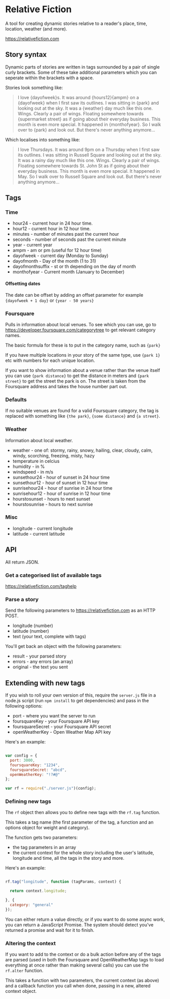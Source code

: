 Relative Fiction
================

A tool for creating dynamic stories relative to a reader's place, time, location, weather (and more).

https://relativefiction.com

## Story syntax

Dynamic parts of stories are written in tags surrounded by a pair of single curly brackets. Some of these take additional parameters which you can seperate within the brackets with a space.

Stories look something like:


>I love {dayofweek}s. It was around {hours12}{ampm} on a {dayofweek} when I first saw its outlines. 
I was sitting in {park} and looking out at the sky. It was a {weather} day much like this one. 
Wings. Clearly a pair of wings. Floating somewhere towards {supermarket street} as if going about their everyday business. This month is even more special. It happened in {monthofyear}. So I walk over to {park} and look out. But there's never anything anymore...

Which localises into something like:

>I love Thursdays. It was around 9pm on a Thursday when I first saw its outlines. I was sitting in Russell Square and looking out at the sky. It was a rainy day much like this one. Wings. Clearly a pair of wings. Floating somewhere towards St. John St as if going about their everyday business. This month is even more special. It happened in May. So I walk over to Russell Square and look out. But there's never anything anymore...

## Tags

### Time

* hour24 - current hour in 24 hour time.
* hour12 - current hour in 12 hour time.
* minutes - number of minutes past the current hour
* seconds - number of seconds past the current minute
* year - current year
* ampm - am or pm (useful for 12 hour time)
* dayofweek - current day (Monday to Sunday)
* dayofmonth - Day of the month (1 to 31)
* dayofmonthsuffix - st or th depending on the day of month
* monthofyear - Current month (January to December)

#### Offsetting dates

The date can be offset by adding an offset parameter for example `{dayofweek + 1 day}` or `{year - 50 years}`

### Foursquare

Pulls in information about local venues. To see which you can use, go to https://developer.foursquare.com/categorytree to get relevant category names.

The basic formula for these is to put in the category name, such as `{park}`

If you have multiple locations in your story of the same type, use `{park 1}` etc with numbers for each unique location.

If you want to show information about a venue rather than the venue itself you can use `{park distance}` to get the distance in meters and `{park street}` to get the street the park is on. The street is taken from the Foursquare address and takes the house number part out.

### Defaults

If no suitable venues are found for a valid Foursquare category, the tag is replaced with something like `{the park}`, `{some distance}` and `{a street}`.

### Weather

Information about local weather.

* weather - one of: stormy, rainy, snowy, hailing, clear, cloudy, calm, windy, scorching, freezing, misty, hazy
* temperature in celcius
* humidity - in %
* windspeed - in m/s
* sunsethour24 - hour of sunset in 24 hour time
* sunsethour12 - hour of sunset in 12 hour time
* sunrisehour24 - hour of sunrise in 24 hour time
* sunrisehour12 - hour of sunrise in 12 hour time
* hourstosunset - hours to next sunset
* hourstosunrise - hours to next sunrise 

### Misc

* longitude - current longitude
* latitude - current latitude

## API

All return JSON.

### Get a categorised list of available tags

https://relativefiction.com/taghelp

### Parse a story

Send the following parameters to https://relativefiction.com as an HTTP POST.

* longitude (number)
* latitude (number)
* text (your text, complete with tags)

You'll get back an object with the following parameters:

* result - your parsed story
* errors - any errors (an array)
* original - the text you sent

## Extending with new tags

If you wish to roll your own version of this, require the `server.js` file in a node.js script (run `npm install` to get dependencies) and pass in the following options:

* port - where you want the server to run
* foursquareKey - your Foursquare API key
* foursquareSecret - your Foursquare API secret
* openWeatherKey - Open Weather Map API key 

Here's an example:

```javaScript

var config = {
  port: 3000,
  foursquareKey: "1234",
  foursquareSecret: "abcd",
  openWeatherKey: "!?#@"
};

var rf = require("./server.js")(config);

```

### Defining new tags

The `rf` object then allows you to define new tags with the `rf.tag` function.

This takes a tag name (the first parameter of the tag, a function and an options object for weight and category).

The function gets two parameters:

* the tag parameters in an array
* the current context for the whole story including the user's latitude, longitude and time, all the tags in the story and more.

Here's an example:

```javascript

rf.tag("longitude", function (tagParams, context) {

  return context.longitude;

}, {
  category: "general"
});


```

You can either return a value directly, or if you want to do some async work, you can return a JavaScript Promise. The system should detect you've returned a promise and wait for it to finish.

### Altering the context

If you want to add to the context or do a bulk action before any of the tags are parsed (used in both the Foursquare and OpenWeatherMap tags to load everything at once rather than making several calls) you can use the `rf.alter` function.

This takes a function with two parameters, the current context (as above) and a callback function you call when done, passing in a new, altered context object.
